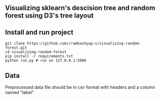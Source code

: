 ## Visualizing sklearn's descision tree and random forest using D3's tree layout

## Install and run project
    git clone https://github.com//ramkashyap-s/visualizing-random-forest.git
    cd visualizing-random-forest
    pip install -r requirements.txt
    python run.py # run on 127.0.0.1:5000

## Data
  Preprocessed data file should be in csv format with headers and a column named "label"

